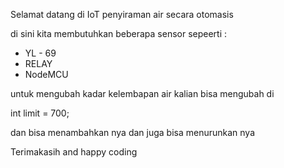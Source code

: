 Selamat datang di IoT penyiraman air secara otomasis

di sini kita membutuhkan beberapa sensor sepeerti : 

- YL - 69
- RELAY 
- NodeMCU 

untuk mengubah kadar kelembapan air kalian bisa mengubah di 

int limit = 700;

dan bisa menambahkan nya dan juga bisa menurunkan nya 

Terimakasih and happy coding 
